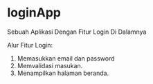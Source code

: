 # loginApp
Sebuah Aplikasi Dengan Fitur Login Di Dalamnya

Alur Fitur Login:
1. Memasukkan email dan password
2. Memvalidasi masukan.
3. Menampilkan halaman beranda.
